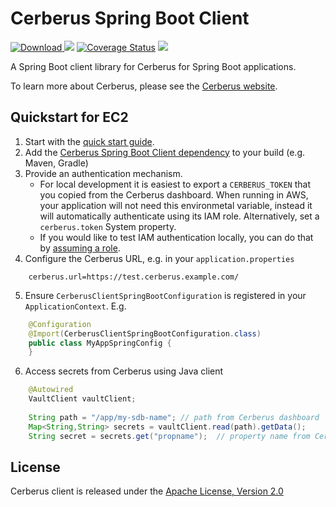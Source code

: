 # Cerberus Spring Boot Client

[ ![Download](https://api.bintray.com/packages/nike/maven/cerberus-spring-boot-client/images/download.svg) ](https://bintray.com/nike/maven/cerberus-spring-boot-client/_latestVersion)
[![][travis img]][travis]
[![Coverage Status](https://coveralls.io/repos/github/Nike-Inc/cerberus-spring-boot-client/badge.svg?branch=master)](https://coveralls.io/github/Nike-Inc/cerberus-spring-boot-client)
[![][license img]][license]

A Spring Boot client library for Cerberus for Spring Boot applications.

To learn more about Cerberus, please see the [Cerberus website](http://engineering.nike.com/cerberus/).

## Quickstart for EC2

1. Start with the [quick start guide](http://engineering.nike.com/cerberus/docs/user-guide/quick-start).
2. Add the [Cerberus Spring Boot Client dependency](https://bintray.com/nike/maven/cerberus-spring-boot-client) to your build (e.g. Maven, Gradle)
3. Provide an authentication mechanism.
   - For local development it is easiest to export a `CERBERUS_TOKEN` that you copied from the Cerberus dashboard.
     When running in AWS, your application will not need this environmetal variable, instead it will automatically 
     authenticate using its IAM role. Alternatively, set a `cerberus.token` System property.
   - If you would like to test IAM authentication locally, you can do that by [assuming a role](http://docs.aws.amazon.com/cli/latest/userguide/cli-roles.html).
4. Configure the Cerberus URL, e.g. in your `application.properties`
```
    cerberus.url=https://test.cerberus.example.com/
```
5. Ensure `CerberusClientSpringBootConfiguration` is registered in your `ApplicationContext`. E.g.
```java
    @Configuration
    @Import(CerberusClientSpringBootConfiguration.class)
    public class MyAppSpringConfig {
    }
```
6. Access secrets from Cerberus using Java client
``` java
    @Autowired
    VaultClient vaultClient;
    
    String path = "/app/my-sdb-name"; // path from Cerberus dashboard
    Map<String,String> secrets = vaultClient.read(path).getData();
    String secret = secrets.get("propname");  // property name from Cerberus dashboard
```

<a name="license"></a>
## License

Cerberus client is released under the [Apache License, Version 2.0](http://www.apache.org/licenses/LICENSE-2.0)

[travis]:https://travis-ci.org/Nike-Inc/cerberus-spring-boot-client
[travis img]:https://api.travis-ci.org/Nike-Inc/cerberus-spring-boot-client.svg?branch=master

[license]:LICENSE.txt
[license img]:https://img.shields.io/badge/License-Apache%202-blue.svg

[toc]:#table_of_contents
